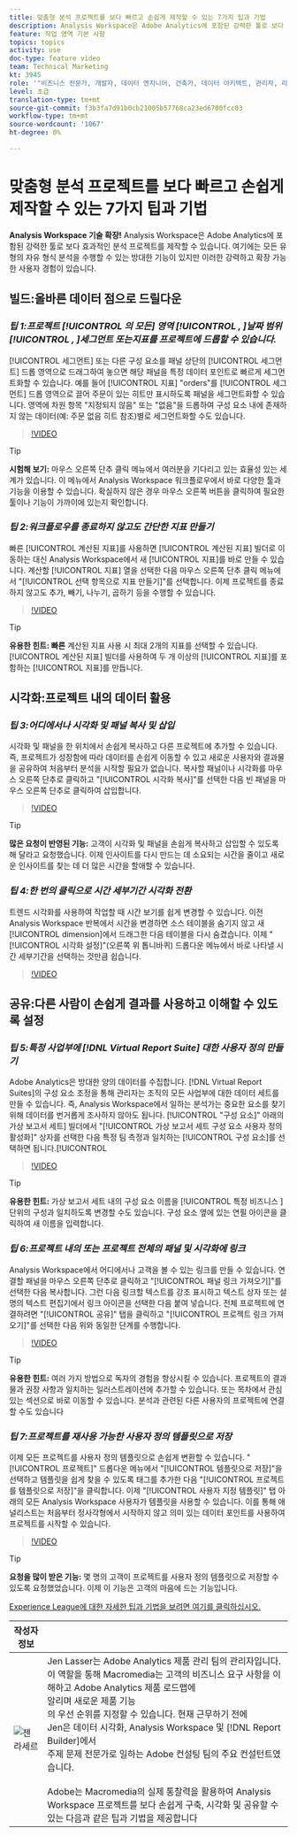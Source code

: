 ```yaml
---
title: 맞춤형 분석 프로젝트를 보다 빠르고 손쉽게 제작할 수 있는 7가지 팁과 기법
description: Analysis Workspace은 Adobe Analytics에 포함된 강력한 툴로 보다 효과적인 분석 프로젝트를 제작할 수 있습니다. 여기에는 모든 유형의 자유 형식 분석을 수행할 수 있는 방대한 기능이 있지만 이러한 강력하고 확장 가능한 사용자 경험이 있습니다.
feature: 작업 영역 기본 사항
topics: topics
activity: use
doc-type: feature video
team: Technical Marketing
kt: 3945
role: '"비즈니스 전문가, 개발자, 데이터 엔지니어, 건축가, 데이터 아키텍트, 관리자, 리더"'
level: 초급
translation-type: tm+mt
source-git-commit: f3b3fa7d91b0cb21005b57768ca23ed6700fcc03
workflow-type: tm+mt
source-wordcount: '1067'
ht-degree: 0%

---
```



# 맞춤형 분석 프로젝트를 보다 빠르고 손쉽게 제작할 수 있는 7가지 팁과 기법

**Analysis Workspace 기술 확장!**
Analysis Workspace은 Adobe Analytics에 포함된 강력한 툴로 보다 효과적인 분석 프로젝트를 제작할 수 있습니다. 여기에는 모든 유형의 자유 형식 분석을 수행할 수 있는 방대한 기능이 있지만 이러한 강력하고 확장 가능한 사용자 경험이 있습니다.

## 빌드:올바른 데이터 점으로 드릴다운

### ***팁 1:프로젝트 [!UICONTROL 의 모든] 영역 [!UICONTROL , ]날짜 범위 [!UICONTROL , ]세그먼트   또는지표를 프로젝트에 드롭할 수 있습니다.***

[!UICONTROL 세그먼트] 또는 다른 구성 요소를 패널 상단의 [!UICONTROL 세그먼트] 드롭 영역으로 드래그하여 놓으면 해당 패널을 특정 데이터 포인트로 빠르게 세그먼트화할 수 있습니다. 예를 들어 [!UICONTROL 지표] &quot;orders&quot;를 [!UICONTROL 세그먼트] 드롭 영역으로 끌어 주문이 있는 히트만 표시하도록 패널을 세그먼트화할 수 있습니다. 영역에 차원 항목 &quot;지정되지 않음&quot; 또는 &quot;없음&quot;을 드롭하여 구성 요소 내에 존재하지 않는 데이터(예: 주문 없음 히트 참조)별로 세그먼트화할 수도 있습니다.

>[!VIDEO](https://video.tv.adobe.com/v/24036/?quality=12)

>[!TIP]
>
>**시험해 보기:** 마우스 오른쪽 단추 클릭 메뉴에서 여러분을 기다리고 있는 효율성 있는 세계가 있습니다. 이 메뉴에서 Analysis Workspace 워크플로우에서 바로 다양한 툴과 기능을 이용할 수 있습니다. 확실하지 않은 경우 마우스 오른쪽 버튼을 클릭하여 필요한 툴이나 기능이 가까이에 있는지 확인합니다.

### ***팁 2:워크플로우를 종료하지 않고도 간단한 지표 만들기***

빠른 [!UICONTROL 계산된 지표]를 사용하면 [!UICONTROL 계산된 지표] 빌더로 이동하는 대신 Analysis Workspace에서 새 [!UICONTROL 지표]를 바로 만들 수 있습니다. 계산할 [!UICONTROL 지표] 열을 선택한 다음 마우스 오른쪽 단추 클릭 메뉴에서 &quot;[!UICONTROL 선택 항목으로 지표 만들기]&quot;를 선택합니다. 이제 프로젝트를 종료하지 않고도 추가, 빼기, 나누기, 곱하기 등을 수행할 수 있습니다.

>[!VIDEO](https://video.tv.adobe.com/v/23126/?quality=12)

>[!TIP]
>
>**유용한 힌트: 빠른** 계산된 지표     사용 시 최대 2개의 지표를 선택할 수 있습니다. [!UICONTROL 계산된 지표] 빌더를 사용하여 두 개 이상의 [!UICONTROL 지표]를 포함하는 [!UICONTROL 지표]를 만듭니다.

## 시각화:프로젝트 내의 데이터 활용

### ***팁 3:어디에서나 시각화 및 패널 복사 및 삽입***

시각화 및 패널을 한 위치에서 손쉽게 복사하고 다른 프로젝트에 추가할 수 있습니다. 즉, 프로젝트가 성장함에 따라 데이터를 손쉽게 이동할 수 있고 새로운 사용자와 결과물을 공유하여 처음부터 분석을 시작할 필요가 없습니다. 복사할 패널이나 시각화를 마우스 오른쪽 단추로 클릭하고 &quot;[!UICONTROL 시각화 복사]&quot;를 선택한 다음 빈 패널을 마우스 오른쪽 단추로 클릭하여 삽입합니다.

>[!VIDEO](https://video.tv.adobe.com/v/23230/?quality=12)

>[!TIP]
>
>**많은 요청이 반영된 기능:** 고객이 시각화 및 패널을 손쉽게 복사하고 삽입할 수 있도록 해 달라고 요청했습니다. 이제 인사이트를 다시 만드는 데 소요되는 시간을 줄이고 새로운 인사이트를 찾는 데 더 많은 시간을 할애할 수 있습니다.

### ***팁 4:한 번의 클릭으로 시간 세부기간 시각화 전환***

트렌드 시각화를 사용하여 작업할 때 시간 보기를 쉽게 변경할 수 있습니다. 이전 Analysis Workspace 반복에서 시간을 변경하면 소스 테이블을 숨기지 않고 새 [!UICONTROL dimension]에서 드래그한 다음 테이블을 다시 숨겼습니다. 이제 &quot;[!UICONTROL 시각화 설정]&quot;(오른쪽 위 톱니바퀴) 드롭다운 메뉴에서 바로 나타낼 시간 세부기간을 선택하는 것만큼 쉽습니다.

>[!VIDEO](https://video.tv.adobe.com/v/23548/?quality=12)

## 공유:다른 사람이 손쉽게 결과를 사용하고 이해할 수 있도록 설정

### ***팁 5:특정 사업부에  [!DNL Virtual Report Suite] 대한 사용자 정의 만들기***

Adobe Analytics은 방대한 양의 데이터를 수집합니다. [!DNL Virtual Report Suites]의 구성 요소 조정을 통해 관리자는 조직의 모든 사업부에 대한 데이터 세트를 만들 수 있습니다. 즉, Analysis Workspace에서 일하는 분석가는 중요한 요소를 찾기 위해 데이터를 번거롭게 조사하지 않아도 됩니다. [!UICONTROL &quot;구성 요소]&quot; 아래의 가상 보고서 세트] 빌더에서 &quot;[!UICONTROL 가상 보고서 세트 구성 요소 사용자 정의 활성화]&quot; 상자를 선택한 다음 특정 팀 측정과 일치하는 [!UICONTROL 구성 요소]를 선택하면 됩니다.[!UICONTROL 

>[!VIDEO](https://video.tv.adobe.com/v/23544/?quality=12)

>[!TIP]
>
>**유용한 힌트:** 가상 보고서 세트 내의 구성 요소 이름을  [!UICONTROL 특정 비즈니스 ] 단위의 구성과 일치하도록 변경할 수도 있습니다. 구성 요소 옆에 있는 연필 아이콘을 클릭하여 새 이름을 입력합니다.

### ***팁 6:프로젝트 내의 또는 프로젝트 전체의 패널 및 시각화에 링크***

Analysis Workspace에서 어디에서나 고객을 볼 수 있는 링크를 만들 수 있습니다. 연결할 패널을 마우스 오른쪽 단추로 클릭하고 &quot;[!UICONTROL 패널 링크 가져오기]&quot;를 선택한 다음 복사합니다. 그런 다음 링크할 텍스트를 강조 표시하고 텍스트 상자 또는 설명의 텍스트 편집기에서 링크 아이콘을 선택한 다음 붙여 넣습니다. 전체 프로젝트에 연결하려면 &quot;[!UICONTROL 공유]&quot; 탭을 클릭하고 &quot;[!UICONTROL 프로젝트 링크 가져오기]&quot;를 선택한 다음 위와 동일한 단계를 수행합니다.

>[!VIDEO](https://video.tv.adobe.com/v/23724/?quality=12)

>[!TIP]
>
>**유용한 힌트:** 여러 가지 방법으로 독자의 경험을 향상시킬 수 있습니다. 프로젝트의 결과물과 권장 사항과 일치하는 일러스트레이션에 추가할 수 있습니다. 또는 목차에서 관심 있는 섹션으로 바로 이동할 수 있습니다. 분석과 관련된 다른 사용자의 프로젝트에 연결할 수도 있습니다

### ***팁 7:프로젝트를 재사용 가능한 사용자 정의 템플릿으로 저장***

이제 모든 프로젝트를 사용자 정의 템플릿으로 손쉽게 변환할 수 있습니다. &quot;[!UICONTROL 프로젝트]&quot; 드롭다운 메뉴에서 &quot;[!UICONTROL 템플릿으로 저장]&quot;을 선택하고 템플릿을 쉽게 찾을 수 있도록 태그를 추가한 다음 &quot;[!UICONTROL 프로젝트를 템플릿으로 저장]&quot;을 클릭합니다. 이제 &quot;[!UICONTROL 사용자 지정 템플릿]&quot; 탭 아래의 모든 Analysis Workspace 사용자가 템플릿을 사용할 수 있습니다. 이를 통해 애널리스트는 처음부터 정사각형에서 시작하지 않고 의미 있는 데이터 포인트를 사용하여 프로젝트를 시작할 수 있습니다.

>[!VIDEO](https://video.tv.adobe.com/v/23231/?quality=12)

>[!TIP]
>
>**요청을 많이 받은 기능:** 몇 명의 고객이 프로젝트를 사용자 정의 템플릿으로 저장할 수 있도록 요청했었습니다. 이제 이 기능은 고객의 마음에 드는 기능입니다.

[Experience League에 대한 자세한 팁과 기법을 보려면 여기를 클릭하십시오.](https://experienceleague.adobe.com/?search=tips&amp;tag=Analysis+Workspace#recommended/solutions/analytics)

| 작성자 정보 |  |
|------------|------------|
| ![젠 라세르](assets/jlasser-headshot-s.jpg) | Jen Lasser는 Adobe Analytics 제품 관리 팀의 관리자입니다. <br> 이 역할을 통해 Macromedia는 고객의 비즈니스 요구 사항을 이해하고 Adobe Analytics 제품 로드맵에  <br>알리며 새로운 제품 기능 <br>의 우선 순위를 지정할 수 있습니다. 현재 근무하기 전에 <br>Jen은 데이터 시각화, Analysis Workspace 및 [!DNL Report Builder]에서 <br>주제 문제 전문가로 일하는 Adobe 컨설팅 팀의 주요 컨설턴트였습니다. <br><br>Adobe는 Macromedia의 실제 통찰력을 활용하여 Analysis Workspace 프로젝트를 보다 손쉽게 구축, 시각화 및 공유할 수  <br>있는 다음과 같은 팁과 기법을 제공합니다 |
